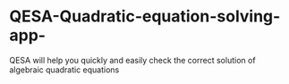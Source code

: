 # QESA-Quadratic-equation-solving-app-
QESA will help you quickly and easily check the correct solution of algebraic quadratic equations
